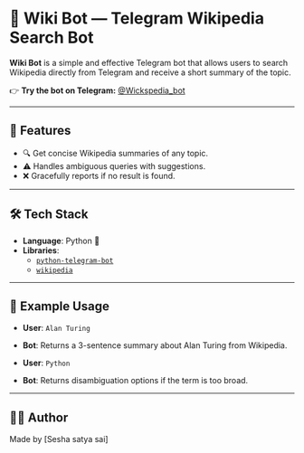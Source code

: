 # 🧠 Wiki Bot — Telegram Wikipedia Search Bot

**Wiki Bot** is a simple and effective Telegram bot that allows users to search Wikipedia directly from Telegram and receive a short summary of the topic.

👉 **Try the bot on Telegram:** [@Wickspedia_bot](https://t.me/Wickspedia_bot)

---

## 🚀 Features

- 🔍 Get concise Wikipedia summaries of any topic.
- ⚠️ Handles ambiguous queries with suggestions.
- ❌ Gracefully reports if no result is found.

---

## 🛠️ Tech Stack

- **Language**: Python 🐍  
- **Libraries**:
  - [`python-telegram-bot`](https://python-telegram-bot.org/)
  - [`wikipedia`](https://pypi.org/project/wikipedia/)

---

## 🧪 Example Usage

- **User**: `Alan Turing`  
- **Bot**: Returns a 3-sentence summary about Alan Turing from Wikipedia.

- **User**: `Python`  
- **Bot**: Returns disambiguation options if the term is too broad.

---

## 🙋‍♂️ Author

Made by [Sesha satya sai]
